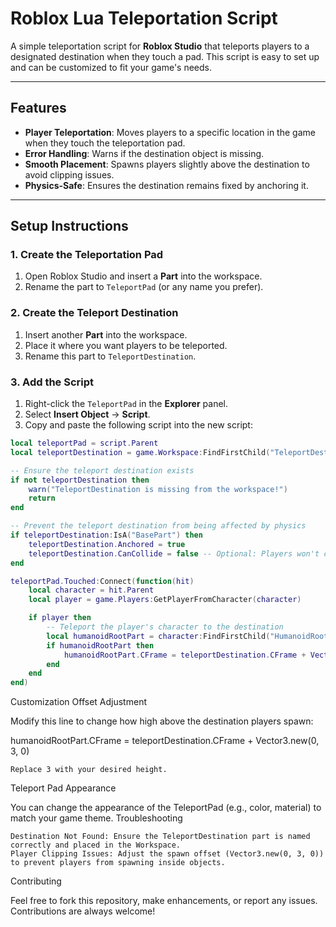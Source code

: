 # Roblox Lua Teleportation Script

A simple teleportation script for **Roblox Studio** that teleports players to a designated destination when they touch a pad. This script is easy to set up and can be customized to fit your game's needs.

---

## Features
- **Player Teleportation**: Moves players to a specific location in the game when they touch the teleportation pad.
- **Error Handling**: Warns if the destination object is missing.
- **Smooth Placement**: Spawns players slightly above the destination to avoid clipping issues.
- **Physics-Safe**: Ensures the destination remains fixed by anchoring it.

---

## Setup Instructions

### 1. Create the Teleportation Pad
1. Open Roblox Studio and insert a **Part** into the workspace.
2. Rename the part to `TeleportPad` (or any name you prefer).

### 2. Create the Teleport Destination
1. Insert another **Part** into the workspace.
2. Place it where you want players to be teleported.
3. Rename this part to `TeleportDestination`.

### 3. Add the Script
1. Right-click the `TeleportPad` in the **Explorer** panel.
2. Select **Insert Object** → **Script**.
3. Copy and paste the following script into the new script:

```lua
local teleportPad = script.Parent
local teleportDestination = game.Workspace:FindFirstChild("TeleportDestination")

-- Ensure the teleport destination exists
if not teleportDestination then
    warn("TeleportDestination is missing from the workspace!")
    return
end

-- Prevent the teleport destination from being affected by physics
if teleportDestination:IsA("BasePart") then
    teleportDestination.Anchored = true
    teleportDestination.CanCollide = false -- Optional: Players won't collide with it
end

teleportPad.Touched:Connect(function(hit)
    local character = hit.Parent
    local player = game.Players:GetPlayerFromCharacter(character)

    if player then
        -- Teleport the player's character to the destination
        local humanoidRootPart = character:FindFirstChild("HumanoidRootPart")
        if humanoidRootPart then
            humanoidRootPart.CFrame = teleportDestination.CFrame + Vector3.new(0, 3, 0) -- Offset to avoid clipping
        end
    end
end)
```


Customization
Offset Adjustment

Modify this line to change how high above the destination players spawn:

humanoidRootPart.CFrame = teleportDestination.CFrame + Vector3.new(0, 3, 0)

    Replace 3 with your desired height.

Teleport Pad Appearance

You can change the appearance of the TeleportPad (e.g., color, material) to match your game theme.
Troubleshooting

    Destination Not Found: Ensure the TeleportDestination part is named correctly and placed in the Workspace.
    Player Clipping Issues: Adjust the spawn offset (Vector3.new(0, 3, 0)) to prevent players from spawning inside objects.

Contributing

Feel free to fork this repository, make enhancements, or report any issues. Contributions are always welcome!
